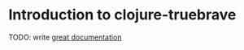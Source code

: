 # Introduction to clojure-truebrave

TODO: write [great documentation](http://jacobian.org/writing/what-to-write/)
